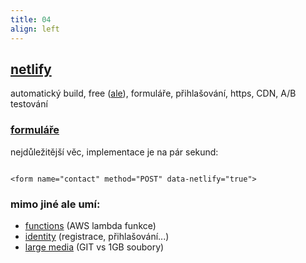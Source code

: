 ```yaml
---
title: 04
align: left
---
```

<section data-background="img/04.jpg" data-background-color="#FFFFFF"></section>
<section>
	<h2><a href="https://www.netlify.com/">netlify</a></h2>
	<p>automatický build, free (<a href="https://www.netlify.com/pricing/">ale</a>), formuláře, přihlašování, https, CDN, A/B testování</p>
</section>
<section data-background="img/04-1.jpg" data-background-color="#FFFFFF"></section>
<section>
	<h3><a href="https://www.netlify.com/docs/form-handling/">formuláře</a></h3>
	<p>nejdůležitější věc, implementace je na pár sekund:</p>
	<pre class="fragment"><code class="hljs html">
&lt;form name="contact" method="POST" data-netlify="true"&gt;</code></pre>
</section>
<section>
	<h3>mimo jiné ale umí:</h3>
	<ul>
		<li class="fragment"><a href="https://www.netlify.com/products/functions/">functions</a> (AWS lambda funkce)</li>
		<li class="fragment"><a href="https://www.netlify.com/docs/identity/">identity</a> (registrace, přihlašování...)</li>
		<li class="fragment"><a href="https://www.netlify.com/products/large-media/">large media</a> (GIT vs 1GB soubory)</li>
	</ul>
</section>